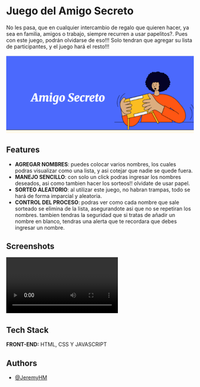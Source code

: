 
# Juego del Amigo Secreto

No les pasa, que en cualquier intercambio de regalo que quieren hacer, ya sea en familia, amigos o trabajo, siempre recurren a usar papelitos?. Pues con este juego, podrán olvidarse de eso!!!
Solo tendran que agregar su lista de participantes, y el juego hará el resto!!!

![App Screenshot](assets/Portada.png)


## Features

- **AGREGAR NOMBRES**: puedes colocar varios nombres, los cuales podras visualizar como una lista, y asi cotejar que nadie se quede fuera.
- **MANEJO SENCILLO**: con solo un click podras ingresar los nombres deseados, asi como tambien hacer los sorteos!! olvidate de usar papel.
- **SORTEO ALEATORIO**: al utilizar este juego, no habran trampas, todo se hará de forma imparcial y aleatoria.
- **CONTROL DEL PROCESO**: podras ver como cada nombre que sale sorteado se elimina de la lista, asegurandote asi que no se repetiran los nombres. tambien tendras la seguridad que si tratas de añadir un nombre en blanco, tendras una alerta que te recordara que debes ingresar un nombre.


## Screenshots

![App Screenshot](assets/Ejemplo.mp4)



## Tech Stack

**FRONT-END:** HTML, CSS Y JAVASCRIPT



## Authors

- [@JeremyHM](https://github.com/JeremyHM)

